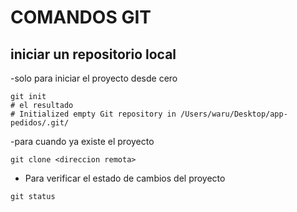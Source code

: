 # COMANDOS GIT

## iniciar un repositorio local

-solo para iniciar el proyecto desde cero

```
git init
# el resultado
# Initialized empty Git repository in /Users/waru/Desktop/app-pedidos/.git/
```

-para cuando ya existe el proyecto

```
git clone <direccion remota>
```

- Para verificar el estado de cambios del proyecto

```
git status
```
